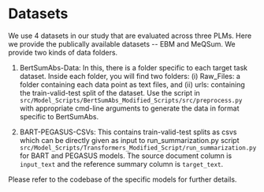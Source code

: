 # Datasets
We use 4 datasets in our study that are evaluated across three PLMs. Here we provide the publically available datasets -- EBM and MeQSum. We provide two kinds of data folders.
 1. BertSumAbs-Data: In this, there is a folder specific to each target task dataset. Inside each folder, you will find two folders: (i) Raw_Files: a folder containing each data point as text files, and (ii) urls: containing the train-valid-test split of the dataset. Use the script in ```src/Model_Scripts/BertSumAbs_Modified_Scripts/src/preprocess.py``` with appropriate cmd-line arguments to generate the data in format specific to BertSumAbs.

 2. BART-PEGASUS-CSVs: This contains train-valid-test splits as csvs which can be directly given as input to run_summarization.py script ```src/Model_Scripts/Transformers_Modified_Script/run_summarization.py``` for BART and PEGASUS models. The source document column is ```input_text``` and the reference summary column is ```target_text```.

 Please refer to the codebase of the specific models for further details.
